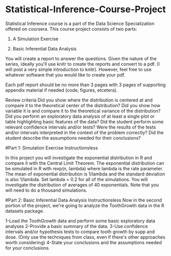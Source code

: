 # Statistical-Inference-Course-Project
Statistical Inference course is a part of the Data Science Specialization offered on coursera. This course project consists of two parts:
&nbsp;

1. A Simulation Exercise
&nbsp;

2. Basic Inferential Data Analysis


You will create a report to answer the questions. Given the nature of the series, ideally you'll use knitr to create the reports and convert to a pdf. (I will post a very simple introduction to knitr). However, feel free to use whatever software that you would like to create your pdf.

Each pdf report should be no more than 3 pages with 3 pages of supporting appendix material if needed (code, figures, etcetera).

Review criteria
Did you show where the distribution is centered at and compare it to the theoretical center of the distribution?
Did you show how variable it is and compare it to the theoretical variance of the distribution?
Did you perform an exploratory data analysis of at least a single plot or table highlighting basic features of the data?
Did the student perform some relevant confidence intervals and/or tests?
Were the results of the tests and/or intervals interpreted in the context of the problem correctly?
Did the student describe the assumptions needed for their conclusions?

#Part 1: Simulation Exercise Instructionsless 

In this project you will investigate the exponential distribution in R and compare it with the Central Limit Theorem.
The exponential distribution can be simulated in R with rexp(n, lambda) where lambda is the rate parameter.
The mean of exponential distribution is 1/lambda and the standard deviation is also 1/lambda. Set lambda = 0.2 for all
of the simulations. You will investigate the distribution of averages of 40 exponentials. Note that you will need to do
a thousand simulations. 


#Part 2: Basic Inferential Data Analysis Instructionsless 
Now in the second portion of the project, we're going to analyze the ToothGrowth data in the R datasets package.

1-Load the ToothGrowth data and perform some basic exploratory data analyses
2-Provide a basic summary of the data.
3-Use confidence intervals and/or hypothesis tests to compare tooth growth by supp and dose. (Only use the techniques from class, even if there's other approaches worth considering)
4-State your conclusions and the assumptions needed for your conclusions.


